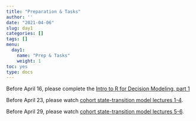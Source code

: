 ```yaml
---
title: "Preparation & Tasks"
author: ''
date: "2021-04-06"
slug: day1
categories: []
tags: []
menu:
  day1:
    name: "Prep & Tasks"
    weight: 1
toc: yes
type: docs
---
```


Before April 16, please complete the [Intro to R for Decision Modeling, part 1](https://janssen-decision-modeling-workshop.netlify.app/days/day1/welcome/)

Before April 23, please watch [cohort state-transition model lectures 1-4](https://janssen-decision-modeling-workshop.netlify.app/days/day4/videos_markov/).

Before April 29, please watch [cohort state-transition model lectures 5-6](https://janssen-decision-modeling-workshop.netlify.app/days/day5/videos_markov1/).



